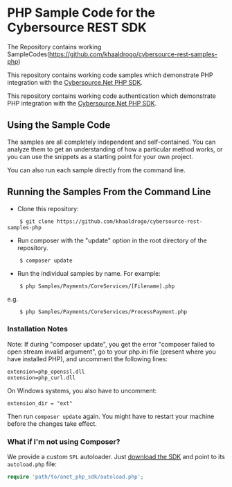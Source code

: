 # PHP Sample Code for the Cybersource REST SDK
The Repository contains working SampleCodes(https://github.com/khaaldrogo/cybersource-rest-samples-php)

This repository contains working code samples which demonstrate PHP integration with the [Cybersource.Net PHP SDK](https://github.com/khaaldrogo/sdk-php).

This repository contains working code authentication which demonstrate PHP integration with the [Cybersource.Net PHP SDK](https://github.com/khaaldrogo/authentication-sdk-php).



## Using the Sample Code

The samples are all completely independent and self-contained. You can analyze them to get an understanding of how a particular method works, or you can use the snippets as a starting point for your own project.

You can also run each sample directly from the command line.

## Running the Samples From the Command Line
* Clone this repository:
```
    $ git clone https://github.com/khaaldrogo/cybersource-rest-samples-php
```
* Run composer with the "update" option in the root directory of the repository.
```
    $ composer update
```
* Run the individual samples by name. For example:
```
    $ php Samples/Payments/CoreServices/[Filename].php
```
e.g.
```
    $ php Samples/Payments/CoreServices/ProcessPayment.php
```

### Installation Notes
Note: If during "composer update", you get the error "composer failed to open stream invalid argument", go to your php.ini file (present where you have installed PHP), and uncomment the following lines:
```
extension=php_openssl.dll
extension=php_curl.dll
```
On Windows systems, you also have to uncomment:
```
extension_dir = "ext"
```
Then run `composer update` again. You might have to restart your machine before the changes take effect.

### What if I'm not using Composer?
We provide a custom `SPL` autoloader. Just [download the SDK](https://github.com/CybersourceNet/sdk-php/releases) and point to its `autoload.php` file:

```php
require 'path/to/anet_php_sdk/autoload.php';
```
